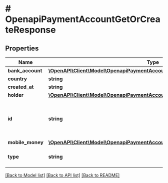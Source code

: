 # # OpenapiPaymentAccountGetOrCreateResponse

## Properties

Name | Type | Description | Notes
------------ | ------------- | ------------- | -------------
**bank_account** | [**\OpenAPI\Client\Model\OpenapiPaymentAccountGetOrCreateResponseBankAccount**](OpenapiPaymentAccountGetOrCreateResponseBankAccount.md) |  | [optional]
**country** | **string** |  | [optional]
**created_at** | **string** |  | [optional]
**holder** | [**\OpenAPI\Client\Model\OpenapiPaymentAccountGetOrCreateResponseHolder**](OpenapiPaymentAccountGetOrCreateResponseHolder.md) |  | [optional]
**id** | **string** | The newly created payment account unique identifier | [optional]
**mobile_money** | [**\OpenAPI\Client\Model\OpenapiPaymentAccountGetOrCreateResponseMobileMoney**](OpenapiPaymentAccountGetOrCreateResponseMobileMoney.md) |  | [optional]
**type** | **string** |  | [optional] [default to 'MOBILE_MONEY']

[[Back to Model list]](../../README.md#models) [[Back to API list]](../../README.md#endpoints) [[Back to README]](../../README.md)
